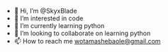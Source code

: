 - 👋 Hi, I’m @SkyxBlade
- 👀 I’m interested in code
- 🌱 I’m currently learning python
- 💞️ I’m looking to collaborate on  learning python
- 📫 How to reach me wotamashebaole@gmail.com

<!---
SkyxBlade/SkyxBlade is a ✨ special ✨ repository because its `README.md` (this file) appears on your GitHub profile.
You can click the Preview link to take a look at your changes.
--->
